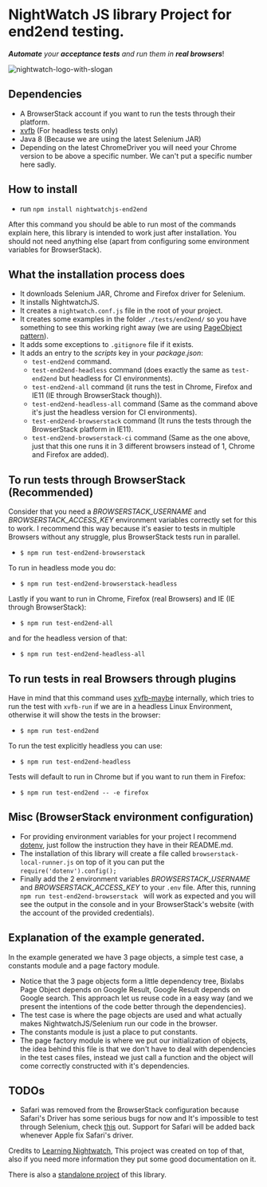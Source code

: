 # NightWatch JS library Project for end2end testing.

_**Automate** your **acceptance tests** and run them in **real browsers**_!

![nightwatch-logo-with-slogan](https://cloud.githubusercontent.com/assets/194400/16045809/099207e2-3242-11e6-99d4-99b227d7a38a.png)


## Dependencies
* A BrowserStack account if you want to run the tests through their platform.
* [xvfb](http://tobyho.com/2015/01/09/headless-browser-testing-xvfb/) (For headless tests only)
* Java 8 (Because we are using the latest Selenium JAR)
* Depending on the latest ChromeDriver you will need your Chrome version to be above a specific number.
We can't put a specific number here sadly.

## How to install

* run ```npm install nightwatchjs-end2end```

After this command you should be able to run most of the commands explain here, this library is intended to work just after installation. You should not need anything else (apart from configuring some environment variables for BrowserStack).

## What the installation process does
* It downloads Selenium JAR, Chrome and Firefox driver for Selenium.
* It installs NightwatchJS.
* It creates a ``nightwatch.conf.js`` file in the root of your project.
* It creates some examples in the folder ``./tests/end2end/`` so you have something to see this working right away (we are using [PageObject pattern](https://martinfowler.com/bliki/PageObject.html)).
* It adds some exceptions to ``.gitignore`` file if it exists.
* It adds an entry to the _scripts_ key in your _package.json_:
    * ``test-end2end`` command.
    * ``test-end2end-headless`` command (does exactly the same as ``test-end2end`` but headless for CI environments).
    * ``test-end2end-all`` command (it runs the test in Chrome, Firefox and IE11 (IE through BrowserStack though)).
    * ``test-end2end-headless-all`` command (Same as the command above it's just the headless version for CI environments).
    * ``test-end2end-browserstack`` command (It runs the tests through the BrowserStack platform in IE11).
    * ``test-end2end-browserstack-ci`` command (Same as the one above, just that this one runs it in 3 different browsers instead of 1, Chrome and Firefox are added).

## To run tests through BrowserStack (Recommended)

Consider that you need a _BROWSERSTACK_USERNAME_ and _BROWSERSTACK_ACCESS_KEY_ environment variables correctly set for this to work.
I recommend this way because it's easier to tests in multiple Browsers without any struggle, plus BrowserStack tests run in parallel.

* ``$ npm run test-end2end-browserstack``

To run in headless mode you do:

* ``$ npm run test-end2end-browserstack-headless``

Lastly if you want to run in Chrome, Firefox (real Browsers) and IE (IE through BrowserStack):

* ```$ npm run test-end2end-all```

and for the headless version of that:

* ``$ npm run test-end2end-headless-all``

## To run tests in real Browsers through plugins

Have in mind that this command uses [xvfb-maybe](https://www.npmjs.com/package/xvfb-maybe) internally, which tries to run the test with ``xvfb-run`` if we are in a headless Linux Environment, otherwise it will show the tests in the browser:

* ```$ npm run test-end2end```

To run the test explicitly headless you can use:

* ```$ npm run test-end2end-headless```

Tests will default to run in Chrome but if you want to run them in Firefox:

* ```$ npm run test-end2end -- -e firefox```

## Misc (BrowserStack environment configuration)

* For providing environment variables for your project I recommend [dotenv](https://www.npmjs.com/package/dotenv), just follow the instruction they have in their README.md.
* The installation of this library will create a file  called ``browserstack-local-runner.js`` on top of it you can put the ``require('dotenv').config();``
* Finally add the 2 environment variables _BROWSERSTACK_USERNAME_ and _BROWSERSTACK_ACCESS_KEY_ to your ``.env`` file. After this, running ``npm run test-end2end-browserstack `` will work as expected and you will see the output in the console and in your BrowserStack's website (with the account of the provided credentials).

## Explanation of the example generated.

In the example generated we have 3 page objects, a simple test case, a constants module and a page factory module.

* Notice that the 3 page objects form a little dependency tree, Bixlabs Page Object depends on Google Result, Google Result depends on Google search. This approach let us
reuse code in a easy way (and we present the intentions of the code better through the dependencies).
* The test case is where the page objects are used and what actually makes NightwatchJS/Selenium run our code in the browser.
* The constants module is just a place to put constants.
* The page factory module is where we put our initialization of objects, the idea behind this file is that we don't have to deal with dependencies
in the test cases files, instead we just call a function and the object will come correctly constructed with it's dependencies.

## TODOs
* Safari was removed from the BrowserStack configuration because Safari's Driver has some serious bugs for now and It's impossible to test through Selenium, check [this](https://github.com/SeleniumHQ/selenium/issues/3145) out. Support for Safari will be added back whenever Apple fix Safari's driver. 


Credits to [Learning Nightwatch](https://github.com/dwyl/learn-nightwatch), This project was created on top of that, also if you need more information they put some good documentation on it.

There is also a [standalone project](https://github.com/bixlabs/nightwatchjs-end-2-end-standalone) of this library.

